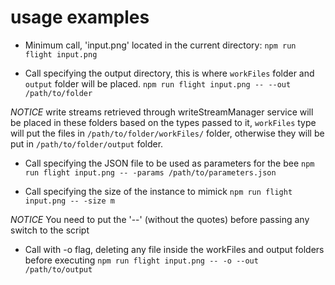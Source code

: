 # usage examples

* Minimum call, 'input.png' located in the current directory: ```npm run flight input.png```

 * Call specifying the output directory, this is where `workFiles` folder and `output` folder will be placed. ```npm run flight input.png -- --out /path/to/folder```
 
 *NOTICE* write streams retrieved through writeStreamManager service will be placed in these folders based on the types passed to it, `workFiles` type will put the files in `/path/to/folder/workFiles/` folder, otherwise they will be put in `/path/to/folder/output` folder.

* Call specifying the JSON file to be used as parameters for the bee ```npm run flight input.png -- -params /path/to/parameters.json```

* Call specifying the size of the instance to mimick ```npm run flight input.png -- -size m```

*NOTICE* You need to put the '--' (without the quotes) before passing any switch to the script

* Call with -o flag, deleting any file inside the workFiles and output folders before executing ```npm run flight input.png -- -o --out /path/to/output```